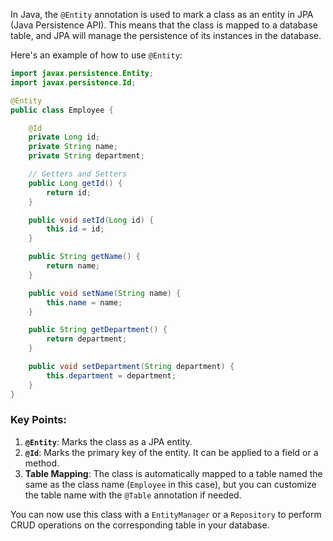 In Java, the `@Entity` annotation is used to mark a class as an entity in JPA (Java Persistence API). This means that the class is mapped to a database table, and JPA will manage the persistence of its instances in the database.

Here's an example of how to use `@Entity`:

```java
import javax.persistence.Entity;
import javax.persistence.Id;

@Entity
public class Employee {

    @Id
    private Long id;
    private String name;
    private String department;

    // Getters and Setters
    public Long getId() {
        return id;
    }

    public void setId(Long id) {
        this.id = id;
    }

    public String getName() {
        return name;
    }

    public void setName(String name) {
        this.name = name;
    }

    public String getDepartment() {
        return department;
    }

    public void setDepartment(String department) {
        this.department = department;
    }
}
```

### Key Points:

1. **`@Entity`**: Marks the class as a JPA entity.
2. **`@Id`**: Marks the primary key of the entity. It can be applied to a field or a method.
3. **Table Mapping**: The class is automatically mapped to a table named the same as the class name (`Employee` in this case), but you can customize the table name with the `@Table` annotation if needed.

You can now use this class with a `EntityManager` or a `Repository` to perform CRUD operations on the corresponding table in your database.